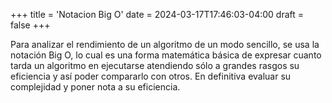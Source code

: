 +++
title = 'Notacion Big O'
date = 2024-03-17T17:46:03-04:00
draft = false
+++

Para analizar el rendimiento de un algoritmo de un modo sencillo, se usa la notación Big O, lo cual es una forma matemática básica de expresar cuanto tarda un algoritmo en ejecutarse atendiendo sólo a grandes rasgos su eficiencia y así poder compararlo con otros. En definitiva evaluar su complejidad y poner nota a su eficiencia.
